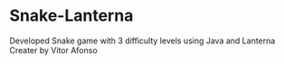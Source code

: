 # Snake-Lanterna
Developed Snake game with 3 difficulty levels using Java and Lanterna
Creater by Vitor Afonso
